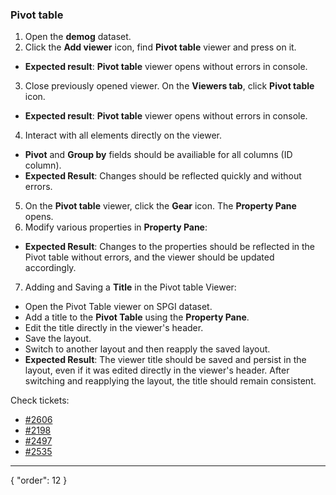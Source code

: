 ### Pivot table

1. Open the **demog** dataset.
2. Click the **Add viewer** icon, find **Pivot table** viewer and press on it. 
* **Expected result**: **Pivot table** viewer opens without errors in console. 
3. Close previously opened viewer. On the **Viewers tab**, click **Pivot table** icon. 
* **Expected result**: **Pivot table** viewer opens without errors in console. 
4. Interact with all elements directly on the viewer.
* **Pivot** and **Group by** fields should be availiable for all columns (ID column).
* **Expected Result**: Changes should be reflected quickly and without errors. 
5. On the **Pivot table** viewer, click the **Gear** icon. The **Property Pane** opens.
6. Modify various properties in **Property Pane**:
* **Expected Result**: Changes to the properties should be reflected in the Pivot table without errors, and the viewer should be updated accordingly.
7. Adding and Saving a **Title** in the Pivot table Viewer:
* Open the Pivot Table viewer on SPGI dataset.
* Add a title to the **Pivot Table** using the **Property Pane**.
* Edit the title directly in the viewer's header.
* Save the layout.
* Switch to another layout and then reapply the saved layout.
* **Expected Result**: The viewer title should be saved and persist in the layout, even if it was edited directly in the viewer's header. After switching and reapplying the layout, the title should remain consistent.

Check tickets:

* [#2606](https://github.com/datagrok-ai/public/issues/2606)
* [#2198](https://github.com/datagrok-ai/public/issues/2198)
* [#2497](https://github.com/datagrok-ai/public/issues/2497)
* [#2535](https://github.com/datagrok-ai/public/issues/2535)

---
{
  "order": 12
}